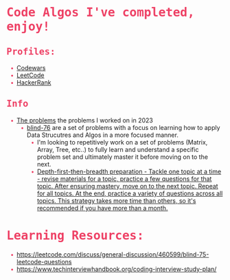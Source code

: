 <style>
ul {
}

ul {
  list-style: none;
}

ul li::before {
  content: "\2022";
  color: #EE4266;
  font-weight: bold;
  display: inline-block; 
  width: 1em;
  margin-left: -1em;
}

h1, h2{
  color: #EE4266;
  font-family: 'Lucida', monospace;
}
</style>

# Code Algos I've completed, enjoy!
## Profiles:

* [Codewars](https://www.codewars.com/users/LeaskN/)
* [LeetCode](https://leetcode.com/nleask/)
* [HackerRank](https://www.hackerrank.com/Leask_nicholas?hr_r=1)

## Info
* [The problems](https://github.com/leaskn/algo_practice_solutions/2023) the problems I worked on in 2023
  * [blind-76](https://github.com/leaskn/algo_practice_solutions/06-2023) are a set of problems with a focus on learning how to apply Data Strucutres and Algos in a more focused manner. 
    * I'm looking to repetitively work on a set of problems (Matrix, Array, Tree, etc..) to fully learn and understand a specific problem set and ultimately master it before moving on to the next.
    * [Depth-first-then-breadth preparation - Tackle one topic at a time - revise materials for a topic, practice a few questions for that topic. After ensuring mastery, move on to the next topic. Repeat for all topics. At the end, practice a variety of questions across all topics. This strategy takes more time than others, so it's recommended if you have more than a month.](https://www.techinterviewhandbook.org/coding-interview-study-plan/)

# Learning Resources:
* https://leetcode.com/discuss/general-discussion/460599/blind-75-leetcode-questions
* https://www.techinterviewhandbook.org/coding-interview-study-plan/
